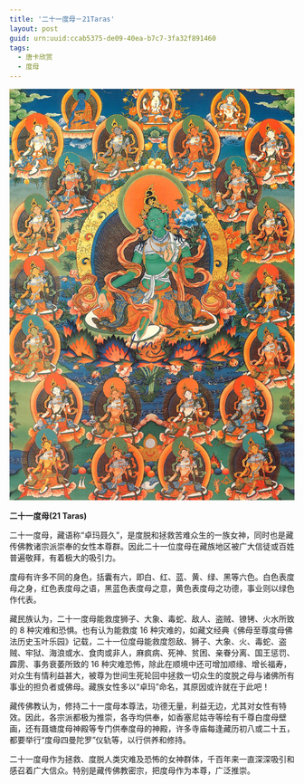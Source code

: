 ```yaml
---
title: '二十一度母－21Taras'
layout: post
guid: urn:uuid:ccab5375-de09-40ea-b7c7-3fa32f891460
tags:
  - 唐卡欣赏
  - 度母
---
```



[![](/media/files/2007/12/25/21Taras.png)](http://7vikpt.com1.z0.glb.clouddn.com/21Taras.png)

**二十一度母(21 Taras)**

二十一度母，藏语称“卓玛聂久”，是度脱和拯救苦难众生的一族女神，同时也是藏传佛教诸宗派崇奉的女性本尊群。因此二十一位度母在藏族地区被广大信徒或百姓普遍敬拜，有着极大的吸引力。

度母有许多不同的身色，括囊有六，即白、红、蓝、黄、绿、黑等六色。白色表度母之身，红色表度母之语，黑蓝色表度母之意，黄色表度母之功德，事业则以绿色作代表。

藏民族认为，二十一度母能救度狮子、大象、毒蛇、敌人、盗贼、镣铐、火水所致的 8 种灾难和恐惧。也有认为能救度 16 种灾难的，如藏文经典《佛母至尊度母佛法历史玉叶乐园》记载，二十一位度母能救度怨敌、狮子、大象、火、毒蛇、盗贼、牢狱、海浪或水、食肉或非人，麻疯病、死神、贫困、亲眷分离、国王惩罚、霹雳、事务衰萎所致的 16 种灾难恐怖，除此在顺境中还可增加顺缘、增长福寿，对众生有情利益甚大，被尊为世间生死轮回中拯救一切众生的度脱之母与诸佛所有事业的担负者或佛母。藏族女性多以“卓玛”命名，其原因或许就在于此吧！

藏传佛教认为，修持二十一度母本尊法，功德无量，利益无边，尤其对女性有特效。因此，各宗派都极为推崇，各寺均供奉，如香塞尼姑寺等绘有千尊白度母壁画，还有聂塘度母神殿等专门供奉度母的神殿，许多寺庙每逢藏历初八或二十五，都要举行“度母四曼陀罗”仪轨等，以行供养和修持。

二十一度母作为拯救、度脱人类灾难及恐怖的女神群体，千百年来一直深深吸引和感召着广大信众。特别是藏传佛教密宗，把度母作为本尊，广泛推崇。 